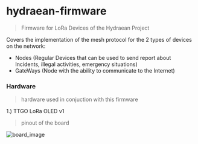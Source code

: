 # hydraean-firmware

> Firmware for LoRa Devices of the Hydraean Project

Covers the implementation of the mesh protocol for the 2 types of devices on the network:

- Nodes (Regular Devices that can be used to send report about Incidents, illegal activities, emergency situations)
- GateWays (Node with the ability to communicate to the Internet)


### Hardware
> hardware used in conjuction with this firmware

1.) TTGO LoRa OLED v1
> pinout of the board

![board_image](https://primalcortex.files.wordpress.com/2017/11/ttgolorapinout_v2.jpg)
